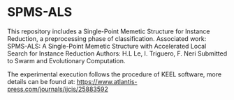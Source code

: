# SPMS-ALS
This repository includes a Single-Point Memetic Structure for Instance Reduction, a preprocessing phase of classification.  Associated work:  SPMS-ALS: A Single-Point Memetic Structure with Accelerated Local Search for Instance Reduction  Authors: H.L Le, I. Triguero, F. Neri  Submitted to Swarm and Evolutionary Computation.

The experimental execution follows the procedure of KEEL software, more details can be found at: https://www.atlantis-press.com/journals/ijcis/25883592 
